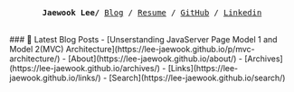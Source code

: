 <p><pre align="center">
<strong>Jaewook Lee/</strong> <a href="https://lee-jaewook.github.io">Blog</a> / <a href="https://lee-jaewook.github.io/resumecard/">Resume</a> / <a href="https://github.com/lee-jaewook">GitHub</a> / <a href="https://www.linkedin.com/in/lee-jaewook/">Linkedin</a></pre></p>

<!-- ### :mega: Great news
- :top: [Graph Neural Controlled Differential Equations for Traffic Forecasting](https://arxiv.org/abs/2112.03558) was selected for oral presentation in AAAI 2022. The top 4.21% (380/9020) of papers were selected for oral presentation in AAAI 2022.

- :oncoming_automobile: [Graph Neural Controlled Differential Equations for Traffic Forecasting](https://arxiv.org/abs/2112.03558) was accepted in AAAI 2022.
- :thinking: [Linear, or Non-Linear, That is the Question!](https://arxiv.org/abs/2111.07265) was accepted in WSDM 2022.
- :earth_asia: [Climate Modeling with Neural Diffusion Equations](https://arxiv.org/abs/2111.06011) was accepted in ICDM 2021.
- :bookmark: [LT-OCF: Learnable-Time ODE-based Collaborative Filtering](https://arxiv.org/abs/2108.06208) was accepted in CIKM 2021. -->
<br>
### 📕 Latest Blog Posts
<!-- BLOG-POST-LIST:START -->
- [Unserstanding JavaServer Page Model 1 and Model 2&lpar;MVC&rpar; Architecture](https://lee-jaewook.github.io/p/mvc-architecture/)
- [About](https://lee-jaewook.github.io/about/)
- [Archives](https://lee-jaewook.github.io/archives/)
- [Links](https://lee-jaewook.github.io/links/)
- [Search](https://lee-jaewook.github.io/search/)
<!-- BLOG-POST-LIST:END --><br>
